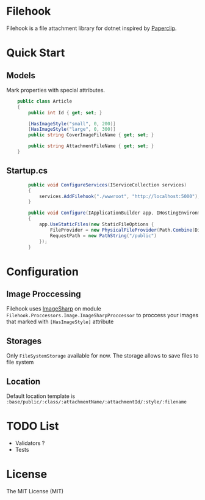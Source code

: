 ﻿# Filehook

Filehook is a file attachment library for dotnet inspired by [Paperclip](https://github.com/thoughtbot/paperclip).

# Quick Start

## Models

Mark properties with special attributes.

```csharp
    public class Article
    {
        public int Id { get; set; }

        [HasImageStyle("small", 0, 200)]
        [HasImageStyle("large", 0, 300)]
        public string CoverImageFileName { get; set; }

        public string AttachmentFileName { get; set; }
    }
```

## Startup.cs

```csharp
        public void ConfigureServices(IServiceCollection services)
        {
            services.AddFilehook("./wwwroot", "http://localhost:5000");
        }
```

```csharp
        public void Configure(IApplicationBuilder app, IHostingEnvironment env, ILoggerFactory loggerFactory)
        {
            app.UseStaticFiles(new StaticFileOptions {
                FileProvider = new PhysicalFileProvider(Path.Combine(Directory.GetCurrentDirectory(), "./wwwroot/public")),
                RequestPath = new PathString("/public")
            });
        }
```

# Configuration

## Image Proccessing

Filehook uses [ImageSharp](https://github.com/JimBobSquarePants/ImageSharp) on module `Filehook.Proccessors.Image.ImageSharpProccessor` to proccess your images that marked with `[HasImageStyle]` attribute

## Storages

Only `FileSystemStorage` available for now. The storage allows to save files to file system

## Location

Default location template is `:base/public/:class/:attachmentName/:attachmentId/:style/:filename`

# TODO List

* Validators ?
* Tests

# License

The MIT License (MIT)

